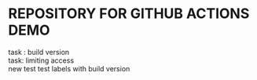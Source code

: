 # REPOSITORY FOR GITHUB ACTIONS DEMO
task : build version</br>
task: limiting access</br>
new test
test labels with build version
